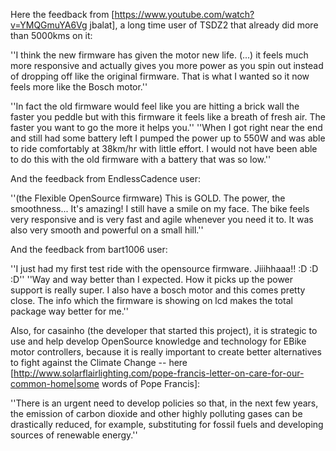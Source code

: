 Here the feedback from [https://www.youtube.com/watch?v=YMQGmuYA6Vg jbalat], a long time user of TSDZ2 that already did more than 5000kms on it:

''I think the new firmware has given the motor new life. (...) it feels much more responsive and actually gives you more power as you spin out instead of dropping off like the original firmware. That is what I wanted so it now feels more like the Bosch motor.''

''In fact the old firmware would feel like you are hitting a brick wall the faster you peddle but with this firmware it feels like a breath of fresh air. The faster you want to go the more it helps you.''
''When I got right near the end and still had some battery left I pumped the power up to 550W and was able to ride comfortably at 38km/hr with little effort. I would not have been able to do this with the old firmware with a battery that was so low.''

And the feedback from EndlessCadence user:

''(the Flexible OpenSource firmware) This is GOLD. The power, the smoothness... It's amazing! I still have a smile on my face. The bike feels very responsive and is very fast and agile whenever you need it to. It was also very smooth and powerful on a small hill.''

And the feedback from bart1006 user: 

''I just had my first test ride with the opensource firmware. Jiiihhaaa!!  :D  :D  :D''
''Way and way better than I expected. How it picks up the power support is really super. I also have a bosch motor and this comes pretty close. The info which the firmware is showing on lcd makes the total package way better for me.''

Also, for casainho (the developer that started this project), it is strategic to use and help develop OpenSource knowledge and technology for EBike motor controllers, because it is really important to create better alternatives to fight against the Climate Change -- here [http://www.solarflairlighting.com/pope-francis-letter-on-care-for-our-common-home|some words of Pope Francis]:

''There is an urgent need to develop policies so that, in the next few years, the emission of carbon dioxide and other highly polluting gases can be drastically reduced, for example, substituting for fossil fuels and developing sources of renewable energy.''